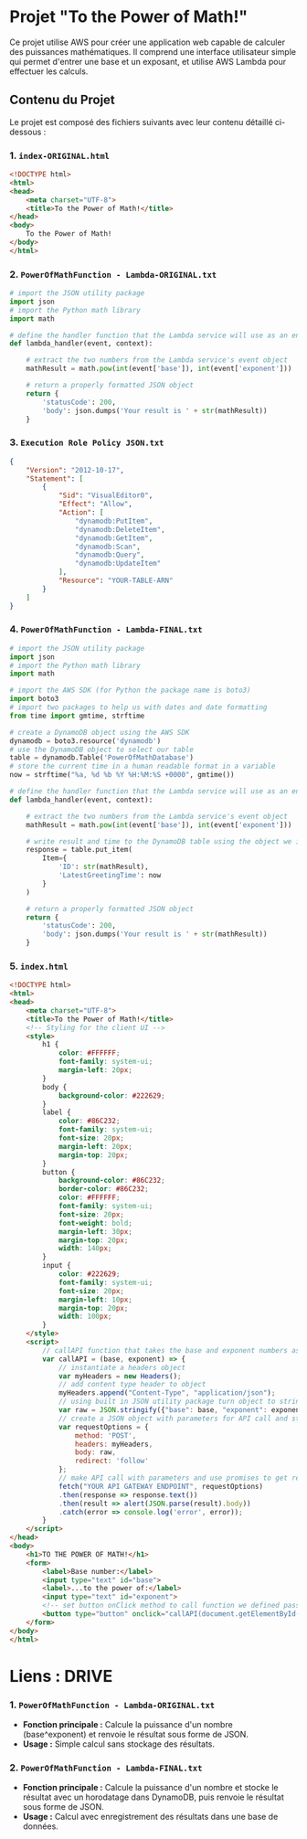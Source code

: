 # Projet "To the Power of Math!"

Ce projet utilise AWS pour créer une application web capable de calculer des puissances mathématiques. Il comprend une interface utilisateur simple qui permet d'entrer une base et un exposant, et utilise AWS Lambda pour effectuer les calculs.

## Contenu du Projet

Le projet est composé des fichiers suivants avec leur contenu détaillé ci-dessous :

### 1. `index-ORIGINAL.html`

```html
<!DOCTYPE html>
<html>
<head>
    <meta charset="UTF-8">
    <title>To the Power of Math!</title>
</head>
<body>
    To the Power of Math!
</body>
</html>
```

### 2. `PowerOfMathFunction - Lambda-ORIGINAL.txt`

```python
# import the JSON utility package
import json
# import the Python math library
import math

# define the handler function that the Lambda service will use as an entry point
def lambda_handler(event, context):

    # extract the two numbers from the Lambda service's event object
    mathResult = math.pow(int(event['base']), int(event['exponent']))

    # return a properly formatted JSON object
    return {
        'statusCode': 200,
        'body': json.dumps('Your result is ' + str(mathResult))
    }
```

### 3. `Execution Role Policy JSON.txt`

```json
{
    "Version": "2012-10-17",
    "Statement": [
        {
            "Sid": "VisualEditor0",
            "Effect": "Allow",
            "Action": [
                "dynamodb:PutItem",
                "dynamodb:DeleteItem",
                "dynamodb:GetItem",
                "dynamodb:Scan",
                "dynamodb:Query",
                "dynamodb:UpdateItem"
            ],
            "Resource": "YOUR-TABLE-ARN"
        }
    ]
}
```

### 4. `PowerOfMathFunction - Lambda-FINAL.txt`

```python
# import the JSON utility package
import json
# import the Python math library
import math

# import the AWS SDK (for Python the package name is boto3)
import boto3
# import two packages to help us with dates and date formatting
from time import gmtime, strftime

# create a DynamoDB object using the AWS SDK
dynamodb = boto3.resource('dynamodb')
# use the DynamoDB object to select our table
table = dynamodb.Table('PowerOfMathDatabase')
# store the current time in a human readable format in a variable
now = strftime("%a, %d %b %Y %H:%M:%S +0000", gmtime())

# define the handler function that the Lambda service will use as an entry point
def lambda_handler(event, context):

    # extract the two numbers from the Lambda service's event object
    mathResult = math.pow(int(event['base']), int(event['exponent']))

    # write result and time to the DynamoDB table using the object we instantiated and save response in a variable
    response = table.put_item(
        Item={
            'ID': str(mathResult),
            'LatestGreetingTime': now
        }
    )

    # return a properly formatted JSON object
    return {
        'statusCode': 200,
        'body': json.dumps('Your result is ' + str(mathResult))
    }
```

### 5. `index.html`

```html
<!DOCTYPE html>
<html>
<head>
    <meta charset="UTF-8">
    <title>To the Power of Math!</title>
    <!-- Styling for the client UI -->
    <style>
        h1 {
            color: #FFFFFF;
            font-family: system-ui;
            margin-left: 20px;
        }
        body {
            background-color: #222629;
        }
        label {
            color: #86C232;
            font-family: system-ui;
            font-size: 20px;
            margin-left: 20px;
            margin-top: 20px;
        }
        button {
            background-color: #86C232;
            border-color: #86C232;
            color: #FFFFFF;
            font-family: system-ui;
            font-size: 20px;
            font-weight: bold;
            margin-left: 30px;
            margin-top: 20px;
            width: 140px;
        }
        input {
            color: #222629;
            font-family: system-ui;
            font-size: 20px;
            margin-left: 10px;
            margin-top: 20px;
            width: 100px;
        }
    </style>
    <script>
        // callAPI function that takes the base and exponent numbers as parameters
        var callAPI = (base, exponent) => {
            // instantiate a headers object
            var myHeaders = new Headers();
            // add content type header to object
            myHeaders.append("Content-Type", "application/json");
            // using built in JSON utility package turn object to string and store in a variable
            var raw = JSON.stringify({"base": base, "exponent": exponent});
            // create a JSON object with parameters for API call and store in a variable
            var requestOptions = {
                method: 'POST',
                headers: myHeaders,
                body: raw,
                redirect: 'follow'
            };
            // make API call with parameters and use promises to get response
            fetch("YOUR API GATEWAY ENDPOINT", requestOptions)
            .then(response => response.text())
            .then(result => alert(JSON.parse(result).body))
            .catch(error => console.log('error', error));
        }
    </script>
</head>
<body>
    <h1>TO THE POWER OF MATH!</h1>
    <form>
        <label>Base number:</label>
        <input type="text" id="base">
        <label>...to the power of:</label>
        <input type="text" id="exponent">
        <!-- set button onClick method to call function we defined passing input values as parameters -->
        <button type="button" onclick="callAPI(document.getElementById('base').value, document.getElementById('exponent').value)">CALCULATE</button>
    </form>
</body>
</html>
```

# Liens :  DRIVE

### 1. **`PowerOfMathFunction - Lambda-ORIGINAL.txt`**
- **Fonction principale :** Calcule la puissance d'un nombre (base^exponent) et renvoie le résultat sous forme de JSON.
- **Usage :** Simple calcul sans stockage des résultats.

### 2. **`PowerOfMathFunction - Lambda-FINAL.txt`**
- **Fonction principale :** Calcule la puissance d'un nombre et stocke le résultat avec un horodatage dans DynamoDB, puis renvoie le résultat sous forme de JSON.
- **Usage :** Calcul avec enregistrement des résultats dans une base de données.
